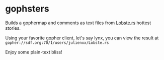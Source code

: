 gophsters
=========

Builds a gophermap and comments as text files from [Lobste.rs](https://lobste.rs) hottest stories.

Using your favorite gopher client, let's say lynx, you can view the result at `gopher://sdf.org:70/1/users/julienxx/Lobste.rs`

Enjoy some plain-text bliss!
